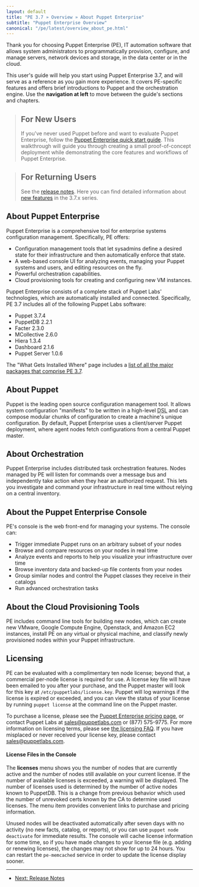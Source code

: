 ```yaml
---
layout: default
title: "PE 3.7 » Overview » About Puppet Enterprise"
subtitle: "Puppet Enterprise Overview"
canonical: "/pe/latest/overview_about_pe.html"
---
```



Thank you for choosing Puppet Enterprise (PE), IT automation software that allows system administrators to programmatically provision, configure, and manage servers, network devices and storage, in the data center or in the cloud.

This user's guide will help you start using Puppet Enterprise 3.7, and will serve as a reference as you gain more experience. It covers PE-specific features and offers brief introductions to Puppet and the orchestration engine. Use the **navigation at left** to move between the guide's sections and chapters.

> For New Users
> -----
>
> If you've never used Puppet before and want to evaluate Puppet Enterprise, follow the [Puppet Enterprise quick start guide](./quick_start.html). This walkthrough will guide you through creating a small proof-of-concept deployment while demonstrating the core features and workflows of Puppet Enterprise.

> For Returning Users
> -----
>
> See the [release notes](./release_notes.html). Here you can find detailed information about [new features](./release_notes.html) in the 3.7.x series.

About Puppet Enterprise
-----

Puppet Enterprise is a comprehensive tool for enterprise systems configuration management. Specifically, PE offers:

* Configuration management tools that let sysadmins define a desired state for their infrastructure and then automatically enforce that state.
* A web-based console UI for analyzing events, managing your Puppet systems and users, and editing resources on the fly.
* Powerful orchestration capabilities.
* Cloud provisioning tools for creating and configuring new VM instances.

Puppet Enterprise consists of a complete stack of Puppet Labs' technologies, which are automatically installed and connected. Specifically, PE 3.7 includes all of the following Puppet Labs software:

 * Puppet 3.7.4
 * PuppetDB 2.2.1
 * Facter 2.3.0
 * MCollective 2.6.0
 * Hiera 1.3.4
 * Dashboard 2.1.6
 * Puppet Server 1.0.6

The "What Gets Installed Where" page includes a [list of all the major packages that comprise PE 3.7](./install_what_and_where.html#puppet-enterprise-components).

About Puppet
-----

Puppet is the leading open source configuration management tool. It allows system configuration "manifests" to be written in a high-level <abbr title="Domain-Specific Language">DSL</abbr> and can compose modular chunks of configuration to create a machine's unique configuration. By default, Puppet Enterprise uses a client/server Puppet deployment, where agent nodes fetch configurations from a central Puppet master.

About Orchestration
-----

Puppet Enterprise includes distributed task orchestration features. Nodes managed by PE will listen for commands over a message bus and independently take action when they hear an authorized request. This lets you investigate and command your infrastructure in real time without relying on a central inventory.

About the Puppet Enterprise Console
-----

PE's console is the web front-end for managing your systems. The console can:

* Trigger immediate Puppet runs on an arbitrary subset of your nodes
* Browse and compare resources on your nodes in real time
* Analyze events and reports to help you visualize your infrastructure over time
* Browse inventory data and backed-up file contents from your nodes
* Group similar nodes and control the Puppet classes they receive in their catalogs
* Run advanced orchestration tasks

About the Cloud Provisioning Tools
-----

PE includes command line tools for building new nodes, which can create new VMware, Google Compute Engine, Openstack, and Amazon EC2 instances, install PE on any virtual or physical machine, and classify newly provisioned nodes within your Puppet infrastructure.


Licensing
-----

PE can be evaluated with a complimentary ten node license; beyond that, a commercial per-node license is required for use. A license key file will have been emailed to you after your purchase, and the Puppet master will look for this key at `/etc/puppetlabs/license.key`. Puppet will log warnings if the license is expired or exceeded, and you can view the status of your license by running `puppet license` at the command line on the Puppet master.

To purchase a license, please see the [Puppet Enterprise pricing page](http://www.puppetlabs.com/puppet/how-to-buy/), or contact Puppet Labs at <sales@puppetlabs.com> or (877) 575-9775. For more information on licensing terms, please see [the licensing FAQ](http://www.puppetlabs.com/licensing-faq/). If you have misplaced or never received your license key, please contact <sales@puppetlabs.com>.

#### License Files in the Console

The **licenses** menu shows you the number of nodes that are currently active and the number of nodes still available on your current license. If the number of available licenses is exceeded, a warning will be displayed. The number of licenses used is determined by the number of active nodes known to PuppetDB. This is a change from previous behavior which used the number of unrevoked certs known by the CA to determine used licenses. The menu item provides convenient links to purchase and pricing information.

Unused nodes will be deactivated automatically after seven days with no activity (no new facts, catalog, or reports), or you can use `puppet node deactivate` for immediate results. The console will cache license information for some time, so if you have made changes to your license file (e.g. adding or renewing licenses), the changes may not show for up to 24 hours. You can restart the `pe-memcached` service in order to update the license display sooner.

* * *

- [Next: Release Notes](./release_notes.html)
